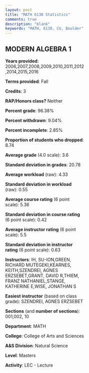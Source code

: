 ```yaml
---
layout: post
title: "MATH 6130 Statistics"
comments: true
description: "blank"
keywords: "MATH, 6130, CU, Boulder"
--- 
```

<head>
<script src="https://ajax.googleapis.com/ajax/libs/jquery/2.1.3/jquery.min.js"></script>
<script src="https://dl.dropboxusercontent.com/s/pc42nxpaw1ea4o9/highcharts.js?dl=0"></script>
<!-- <script src="../assets/js/highcharts.js"></script> -->
<style type="text/css">@font-face {
	font-family: "Bebas Neue";
	src: url(https://www.filehosting.org/file/details/544349/BebasNeue%20Regular.otf) format("opentype");
	}
	h1.Bebas { 
		font-family: "Bebas Neue", Verdana, Tahoma;
	}
</style>
</head>
<body>
	<div id="container" style="float: right; width: 45%; height: 88%; margin-left: 2.5%; margin-right: 2.5%;"></div>
	<script language="JavaScript">
		$(document).ready(function() {
		var chart = {type: 'column'};
		var title = {text: 'Grade Distribution'};
		var xAxis = {categories: ['A','B','C','D','F'],crosshair: true};
		var yAxis = {min: 0,title: {text: 'Percentage'}};
		var tooltip = {headerFormat: '<center><b><span style="font-size:20px">{point.key}</span></b></center>',
		               pointFormat: '<td style="padding:0"><b>{point.y:.1f}%</b></td>',
		               footerFormat: '</table>',shared: true,useHTML: true};
		var plotOptions = {column: {pointPadding: 0.0,borderWidth: 0}};  
		var credits = {enabled: false};var series= [{name: 'Percent',data: [72.67,21.74,3.73,0.62,1.24,]}];
		var json = {};
		json.chart = chart;
		json.title = title;
		json.tooltip = tooltip;
		json.xAxis = xAxis;
		json.yAxis = yAxis;  
		json.series = series;
		json.plotOptions = plotOptions;  
		json.credits = credits;
		$('#container').highcharts(json);
	});
	</script>
</body>
			   
## MODERN ALGEBRA 1

**Years provided**: 2006,2007,2008,2009,2010,2011,2012,2014,2015,2016

**Terms provided**: Fall

**Credits**: 3

**RAP/Honors class?** Neither

**Percent grade**: 96.38%

**Percent withdrawn**: 9.04%

**Percent incomplete**: 2.85%

**Proportion of students who dropped**: 8.74

**Average grade** (4.0 scale): 3.6

**Standard deviation in grades**: 20.78

**Average workload** (raw): 4.33

**Standard deviation in workload** (raw): 0.55

**Average course rating** (6 point scale): 5.36

**Standard deviation in course rating** (6 point scale): 0.42

**Average instructor rating** (6 point scale): 5.5

**Standard deviation in instructor rating** (6 point scale): 0.63

**Instructors**: IH, SU-ION,GREEN, RICHARD MUTEGEKI,KEARNES, KEITH,SZENDREI, AGNES ERZSEBET,GRANT, DAVID R,THIEM, FRANZ NATHANIEL,STANGE, KATHERINE E,WISE, JONATHAN S

**Easiest instructor** (based on class grade): SZENDREI, AGNES ERZSEBET

**Sections** (and **number of sections**): 001,002, 10

**Department**: MATH

**College**: College of Arts and Sciences

**A&S Division**: Natural Science

**Level**: Masters

**Activity**: LEC - Lecture